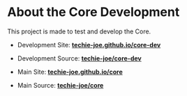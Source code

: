 # About the Core Development

This project is made to test and develop the Core.

- Development Site: **[techie-joe.github.io/core-dev](https://techie-joe.github.io/core-dev)**
- Development Source: **[techie-joe/core-dev](https://github.com/techie-joe/core-dev)**

- Main Site: **[techie-joe.github.io/core](https://techie-joe.github.io/core)**
- Main Source: **[techie-joe/core](https://github.com/techie-joe/core)**